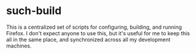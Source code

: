 such-build
==========

This is a centralized set of scripts for configuring, building, and
running Firefox. I don't expect anyone to use this, but it's useful for
me to keep this all in the same place, and synchronized across all my
development machines.

